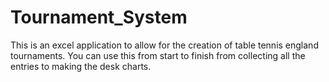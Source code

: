 # Tournament_System
This is an excel application to allow for the creation of table tennis england tournaments. 
You can use this from start to finish from collecting all the entries to making the desk charts.